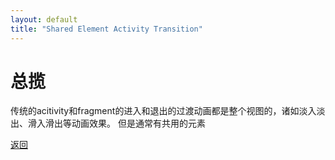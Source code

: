 ```yaml
---
layout: default
title: "Shared Element Activity Transition"
---
```

# 总揽
传统的acitivity和fragment的进入和退出的过渡动画都是整个视图的，诸如淡入淡出、滑入滑出等动画效果。
但是通常有共用的元素

[返回]("")

